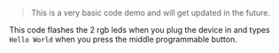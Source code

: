 > This is a very basic code demo and will get updated in the future.

This code flashes the 2 rgb leds when you plug the device in and types `Hello World` when you press the middle programmable button.
